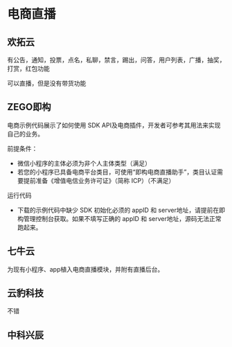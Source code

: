 # 电商直播

## 欢拓云
有公告，通知，投票，点名，私聊，禁言，踢出，问答，用户列表，广播，抽奖，打赏，红包功能

可以直播，但是没有带货功能

## ZEGO即构
电商示例代码展示了如何使用 SDK API及电商插件，开发者可参考其用法来实现自己的业务。

前提条件：
- 微信小程序的主体必须为非个人主体类型（满足）
- 若您的小程序已具备电商平台类目，可使用“即构电商直播助手”，类目认证需要提前准备《增值电信业务许可证》（简称 ICP）（不满足）

运行代码
- 下载的示例代码中缺少 SDK 初始化必须的 appID 和 server地址，请提前在即构管理控制台获取。如果不填写正确的 appID 和 server地址，源码无法正常跑起来。

## 七牛云

为现有小程序、app植入电商直播模块，并附有直播后台。

## 云豹科技
不错
## 中科兴辰

